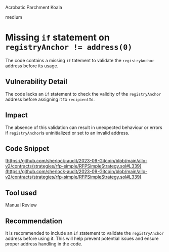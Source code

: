 Acrobatic Parchment Koala

medium

# Missing `if` statement on `registryAnchor != address(0)`
The code contains a missing `if` tatement to validate the `registryAnchor` address before its usage.
## Vulnerability Detail
The code lacks an `if` statement to check the validity of the `registryAnchor` address before assigning it to `recipientId`.
## Impact
The absence of this validation can result in unexpected behaviour or errors if `registryAnchor`is uninitialized or set to an invalid address.
## Code Snippet
[https://github.com/sherlock-audit/2023-09-Gitcoin/blob/main/allo-v2/contracts/strategies/rfp-simple/RFPSimpleStrategy.sol#L339](https://github.com/sherlock-audit/2023-09-Gitcoin/blob/main/allo-v2/contracts/strategies/rfp-simple/RFPSimpleStrategy.sol#L339)
## Tool used
Manual Review
## Recommendation
It is recommended to include an `if` statement to validate the `registryAnchor` address before using it. This will help prevent potential issues and ensure proper address handling in the code.